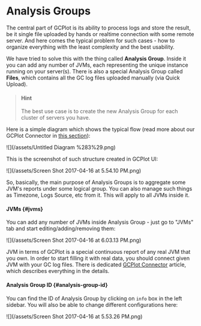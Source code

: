 # Analysis Groups

The central part of GCPlot is its ability to process logs and store the result, be it single file uploaded by hands or realtime connection with some remote server. And here comes the typical problem for such cases - how to organize everything with the least complexity and the best usability.

We have tried to solve this with the thing called **Analysis Group**. Inside it you can add any number of JVMs, each representing the unique instance running on your server\(s\). There is also a special Analysis Group called **Files**, which contains all the GC log files uploaded manually \(via Quick Upload\).

> #### Hint
>
> The best use case is to create the new Analysis Group for each cluster of servers you have.

Here is a simple diagram which shows the typical flow \(read more about our GCPlot Connector in [this section](/log-files-processing.md)\):

![](/assets/Untitled Diagram %283%29.png)

This is the screenshot of such structure created in GCPlot UI:

![](/assets/Screen Shot 2017-04-16 at 5.54.10 PM.png)

So, basically, the main purpose of Analysis Groups is to aggregate some JVM's reports under some logical group. You can also manage such things as Timezone, Logs Source, etc from it. This will apply to all JVMs inside it.

#### JVMs {#jvms}

You can add any number of JVMs inside Analysis Group - just go to "JVMs" tab and start editing/adding/removing them:

![](/assets/Screen Shot 2017-04-16 at 6.03.13 PM.png)

JVM in terms of GCPlot is a special continuous report of any real JVM that you own. In order to start filling it with real data, you should connect given JVM with your GC log files. There is dedicated [GCPlot Connector](/log-files-processing.md) article, which describes everything in the details.

#### Analysis Group ID {#analysis-group-id}

You can find the ID of Analysis Group by clicking on `info` box in the left sidebar. You will also be able to change different configurations here:

![](/assets/Screen Shot 2017-04-16 at 5.53.26 PM.png)

